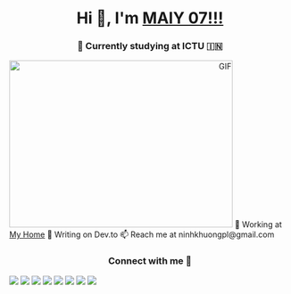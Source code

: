 <h1 align="center">Hi 👋, I'm <a href="https://100rabhcsmc.github.io/Me.io/" target="blank">MAIY 07!!!</a></h1> <h3 align="center">🌱 Currently studying at ICTU &#127470;&#127475;</h3> <a align="right"> <img height="300" width="400" alt="GIF" src="https://media.giphy.com/media/SWoSkN6DxTszqIKEqv/giphy.gif"> </a>
🔭 Working at <a href="https://phoenix.tech/griffyn/" target="blank">My Home</a>
📝 Writing on Dev.to
📫 Reach me at ninhkhuongpl@gmail.com
<h3 align="center">Connect with me 🤝</h3> <p align="center"> <div class="icons-social"> <a href="https://www.linkedin.com/in/saurabhmchavan/" target="_blank"><img src="https://img.icons8.com/doodle/40/000000/linkedin--v2.png"></a> <a href="https://github.com/100rabhcsmc" target="_blank"><img src="https://img.icons8.com/doodle/40/000000/github--v1.png"></a> <a href="https://stackoverflow.com/users/12053852/saurabh-chavan?tab=profile" target="_blank"><img src="https://img.icons8.com/external-tal-revivo-color-tal-revivo/40/000000/external-stack-overflow-is-a-question-and-answer-site-for-professional-logo-color-tal-revivo.png"></a> <a href="https://dev.to/100rabhcsmc" target="_blank"><img src="https://img.icons8.com/external-sketchy-juicy-fish/0.6x/external-blog-online-services-sketchy-sketchy-juicy-fish.png"></a> <a href="https://instagram.com/100rabhch" target="_blank"><img src="https://img.icons8.com/doodle/40/000000/instagram-new--v2.png"></a> <a href="https://twitter.com/100rabhcsmc" target="_blank"><img src="https://img.icons8.com/doodle/1x/twitter-squared--v2.png"></a> <a href="https://www.youtube.com/channel/UC-ZdNkKNHC6KguDqNFKO2Nw?view_as=subscriber" target="_blank"><img src="https://img.icons8.com/doodle/1x/youtube--v2.png"></a> <a href="https://github.com/100rabhcsmc/Me.io/blob/master/01SaurabhChavanReactNativeResume.pdf" target="_blank"><img src="https://img.icons8.com/plasticine/0.5x/resume.png"></a> </div> </p>
